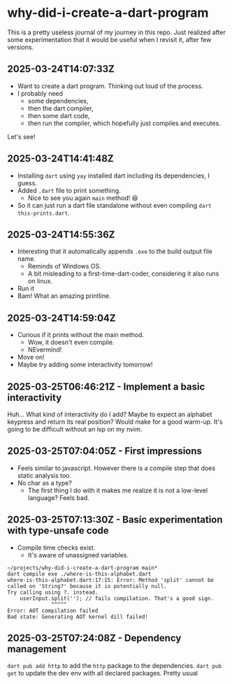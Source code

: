 # why-did-i-create-a-dart-program

This is a pretty useless journal of my journey in this repo.
Just realized after some experimentation that it would be useful when I revisit it, after few versions.

## 2025-03-24T14:07:33Z

- Want to create a dart program. Thinking out loud of the process.
- I probably need
  - some dependencies,
  - then the dart compiler,
  - then some dart code,
  - then run the compiler, which hopefully just compiles and executes.

Let's see!

## 2025-03-24T14:41:48Z

- Installing `dart` using `yay` installed dart including its dependencies, I guess.
- Added `.dart` file to print something.
  - Nice to see you again `main` method! 😆
- So it can just run a dart file standalone without even compiling `dart this-prints.dart`.

## 2025-03-24T14:55:36Z

- Interesting that it automatically appends `.exe` to the build output file name.
  - Reminds of Windows OS.
  - A bit misleading to a first-time-dart-coder, considering it also runs on linux.
- Run it
- Bam! What an amazing printline.

## 2025-03-24T14:59:04Z

- Curious if it prints without the main method.
  - Wow, it doesn't even compile.
  - NEvermind!
- Move on!
- Maybe try adding some interactivity tomorrow!

## 2025-03-25T06:46:21Z - Implement a basic interactivity

Huh... What kind of interactivity do I add?
Maybe to expect an alphabet keypress and return its real position? Would make for a good warm-up.
It's going to be difficult without an lsp on my nvim.

## 2025-03-25T07:04:05Z - First impressions

- Feels similar to javascript. However there is a compile step that does static analysis too.
- No char as a type?
  - The first thing I do with it makes me realize it is not a low-level language? Feels bad.

## 2025-03-25T07:13:30Z - Basic experimentation with type-unsafe code

- Compile time checks exist.
  - It's aware of unassigned variables.

```
~/projects/why-did-i-create-a-dart-program main*
dart compile exe ./where-is-this-alphabet.dart
where-is-this-alphabet.dart:17:15: Error: Method 'split' cannot be called on 'String?' because it is potentially null.
Try calling using ?. instead.
    userInput.split(''); // fails compilation. That's a good sign.
              ^^^^^
Error: AOT compilation failed
Bad state: Generating AOT kernel dill failed!

```

## 2025-03-25T07:24:08Z - Dependency management

`dart pub add http` to add the `http` package to the dependencies.
`dart pub get` to update the dev env with all declared packages.
Pretty usual
